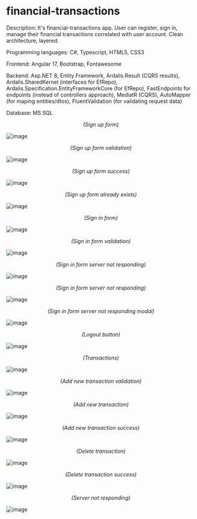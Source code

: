 # financial-transactions

Description: It's financial-transactions app. User can register, sign in, manage their financial transactions correlated with user account. Clean architecture, layered.

Programming languages: C#, Typescript, HTML5, CSS3

Frontend: Angular 17, Bootstrap, Fontawesome

Backend: Asp.NET 8, Entity Framework, Ardalis.Result (CQRS results), Ardalis.SharedKernel (interfaces for EfRepo), Ardalis.Specification.EntityFrameworkCore (for EfRepo), FastEndpoints for endpoints (instead of controllers approach), MediatR (CQRS), AutoMapper (for maping entities/dtos), FluentValidation (for validating request data)

Database: MS SQL

_<p align="center"> (Sign up form) </p>_

![image](https://github.com/karolnowak98/financial-transactions/assets/74615234/a039fb93-244d-40e9-8dae-db854bfd734b)

_<p align="center"> (Sign up form validation) </p>_

![image](https://github.com/karolnowak98/financial-transactions/assets/74615234/b2d5ddc6-8d82-4c47-a84f-56e34196f2cc)

_<p align="center"> (Sign up form success) </p>_

![image](https://github.com/karolnowak98/financial-transactions/assets/74615234/762bae3b-878e-49d2-9e8d-77852a6c123f)

_<p align="center"> (Sign up form already exists) </p>_

![image](https://github.com/karolnowak98/financial-transactions/assets/74615234/b5c2ba64-7540-4599-8c36-ad2b051897dd)

_<p align="center"> (Sign in form) </p>_

![image](https://github.com/karolnowak98/financial-transactions/assets/74615234/4bf706b1-1a8d-4abc-b919-1165e35ece12)

_<p align="center"> (Sign in form validation) </p>_

![image](https://github.com/karolnowak98/financial-transactions/assets/74615234/9da672ef-25b6-410e-bdf1-cedfca4f0f1a)

_<p align="center"> (Sign in form server not responding) </p>_

![image](https://github.com/karolnowak98/financial-transactions/assets/74615234/17f68284-640a-4919-a56e-510e88d0ecb7)

_<p align="center"> (Sign in form server not responding) </p>_

![image](https://github.com/karolnowak98/financial-transactions/assets/74615234/17f68284-640a-4919-a56e-510e88d0ecb7)

_<p align="center"> (Sign in form server not responding modal) </p>_

![image](https://github.com/karolnowak98/financial-transactions/assets/74615234/336fcf01-20db-47f9-b570-f64e4dea0719)

_<p align="center"> (Logout button) </p>_

![image](https://github.com/karolnowak98/financial-transactions/assets/74615234/88df7cd0-9e19-49db-9f0c-1ad865a0a792)

_<p align="center"> (Transactions) </p>_

![image](https://github.com/karolnowak98/financial-transactions/assets/74615234/0ad72133-574c-494a-a9e9-76042734472e)

_<p align="center"> (Add new transaction validation) </p>_

![image](https://github.com/karolnowak98/financial-transactions/assets/74615234/278f7773-bf9e-449c-89d5-c97b8cd44799)

_<p align="center"> (Add new transaction) </p>_

![image](https://github.com/karolnowak98/financial-transactions/assets/74615234/f1b74233-3bc9-4b4f-9b27-d0a1acf6d7b0)

_<p align="center"> (Add new transaction success) </p>_

![image](https://github.com/karolnowak98/financial-transactions/assets/74615234/aa3ee8c1-4246-48a9-b5b2-3a40228a6d26)

_<p align="center"> (Delete transaction) </p>_

![image](https://github.com/karolnowak98/financial-transactions/assets/74615234/6d8543a7-7729-4046-b2e9-bafe081e5caf)

_<p align="center"> (Delete transaction success) </p>_

![image](https://github.com/karolnowak98/financial-transactions/assets/74615234/fff414f6-b71e-4c32-8697-2a8feda270af)

_<p align="center"> (Server not responding) </p>_

![image](https://github.com/karolnowak98/financial-transactions/assets/74615234/be8980aa-e13a-40e3-b7af-c51b344faec6)
